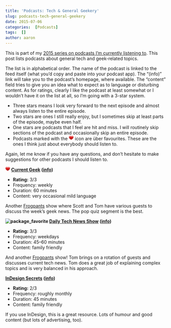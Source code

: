 ```yaml
---
title: 'Podcasts: Tech & General Geekery'
slug: podcasts-tech-general-geekery
date: 2015-07-06
categories:  [Podcasts]
tags:  []
author: aaron
---
```


This is part of my [2015 series on podcasts I’m currently listening to](../podcasts-what-im-listening-to-2015). This post lists podcasts about general tech and geek-related topics.

The list is in alphabetical order. The name of the podcast is linked to the feed itself (what you’d copy and paste into your podcast app). The “(info)” link will take you to the podcast’s homepage, where available. The “content” field tries to give you an idea what to expect as to language or disturbing content. As for ratings, clearly I like the podcast at least somewhat or I wouldn’t have it on the list at all, so I’m going with a 3-star system.

- Three stars means I look very forward to the next episode and almost always listen to the entire episode.
- Two stars are ones I still really enjoy, but I sometimes skip at least parts of the episode, maybe even half.
- One stars are podcasts that I feel are hit and miss. I will routinely skip sections of the podcast and occasionally skip an entire episode.
- Podcasts marked with the ![package_favorite](/images/package_favorite.png) icon are über favourites. These are the ones I think just about everybody should listen to.

Again, let me know if you have any questions, and don’t hesitate to make suggestions for other podcasts I should listen to.

**![package_favorite](/images/package_favorite.png) [Current Geek](http://www.myextralife.com/ftp/radio/currentgeek.xml) ([info](http://frogpants.com/currentgeek/))**

- **Rating:** 3/3
- Frequency: weekly
- Duration: 60 minutes
- Content: very occasional mild language

Another [Frogpants](http://frogpants.com/) show where Scott and Tom have various guests to discuss the week’s geek news. The pop quiz segment is the best.

**![package_favorite](http://perlkonig.com/wp-content/uploads/2015/06//images/package_favorite.png) [Daily Tech News Show](http://feeds.feedburner.com/DailyTechNewsShow) ([info](http://www.dailytechnewsshow.com/))**

- **Rating:** 3/3
- Frequency: weekdays
- Duration: 45–60 minutes
- Content: family friendly

And another [Frogpants](http://frogpants.com/) show! Tom brings on a rotation of guests and discusses current tech news. Tom does a great job of explaining complex topics and is very balanced in his approach.

**[InDesign Secrets](http://feeds.feedburner.com/IndesignSecrets) ([info](http://indesignsecrets.com/))**

- **Rating:** 2/3
- Frequency: roughly monthly
- Duration: 45 minutes
- Content: family friendly

If you use InDesign, this is a great resource. Lots of humour and good content (but lots of advertising, too).
